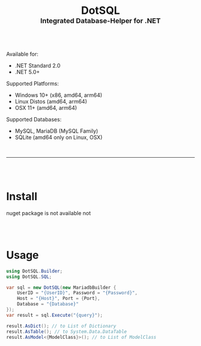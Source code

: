 <h1 align="center">
    <br />
    DotSQL
    <br />
    <font style="font-size:18px;">Integrated Database-Helper for .NET</font>
    <br />
    <br />
</h1>
<br />
Available for:

- .NET Standard 2.0
- .NET 5.0+


Supported Platforms:

- Windows 10+ (x86, amd64, arm64)
- Linux Distos (amd64, arm64)
- OSX 11+ (amd64, arm64)


Supported Databases:

- MySQL, MariaDB (MySQL Family)
- SQLite (amd64 only on Linux, OSX)

<br />
<hr>
<br />
<br />

# Install
nuget package is not available not

<br />
<br />

# Usage
```c#
using DotSQL.Builder;
using DotSQL.SQL;

var sql = new DotSQL(new MariadbBuilder {
    UserID = "{UserID}", Password = "{Password}",
    Host = "{Host}", Port = {Port},
    Database = "{Database}"
});
var result = sql.Execute("{query}");

result.AsDict(); // to List of Dictionary
result.AsTable(); // to System.Data.DataTable
result.AsModel<{ModelClass}>(); // to List of ModelClass
```
